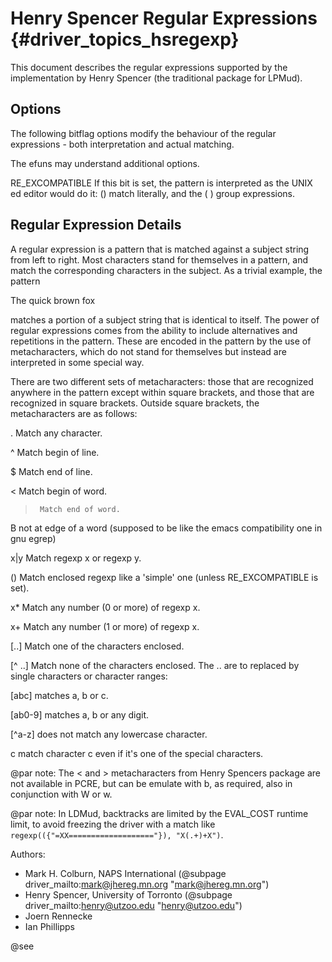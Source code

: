 Henry Spencer Regular Expressions {#driver_topics_hsregexp}
===========================================================
This document describes the regular expressions supported by the implementation by Henry Spencer (the traditional package for LPMud).

## Options #

The following bitflag options modify the behaviour of the regular expressions - both interpretation and actual matching.

The efuns may understand additional options.

RE_EXCOMPATIBLE
If this bit is set, the pattern is interpreted as the UNIX ed editor would do it: () match literally, and the ( ) group expressions.

## Regular Expression Details #

A regular expression is a pattern that is matched against a subject string from left to right. Most characters stand for themselves in a pattern, and match the corresponding characters in the subject. As a trivial example, the pattern

The quick brown fox

matches a portion of a subject string that is identical to itself. The power of  regular expressions comes from the ability to include alternatives and repetitions in the pattern. These are encoded in the pattern by the use of metacharacters, which do not stand for themselves but instead are interpreted in some special way.

There are two different sets of metacharacters: those that are recognized anywhere in the pattern except within square brackets, and those that are recognized in square brackets. Outside square brackets, the metacharacters are as follows:

.       Match any character.

^       Match begin of line.

$       Match end of line.

<      Match begin of word.

>      Match end of word.

B      not at edge of a word (supposed to be like the emacs
   compatibility one in gnu egrep)
   
x|y     Match regexp x or regexp y.

()      Match enclosed regexp like a 'simple' one (unless
   RE_EXCOMPATIBLE is set).
   
x*      Match any number (0 or more) of regexp x.

x+      Match any number (1 or more) of regexp x.

[..]    Match one of the characters enclosed.

[^ ..]  Match none of the characters enclosed. The .. are to
   replaced by single characters or character ranges:
   
[abc]   matches a, b or c.

[ab0-9] matches a, b or any digit.

[^a-z]  does not match any lowercase character.

c      match character c even if it's one of the special
   characters.
   
@par note: The < and > metacharacters from Henry Spencers package are not available in PCRE, but can be emulate with b, as required, also in conjunction with W or w.

@par note: In LDMud, backtracks are limited by the EVAL_COST runtime limit, to avoid freezing the driver with a match like `regexp(({"=XX==================="}), "X(.+)+X")`.

Authors:

- Mark H. Colburn, NAPS International (@subpage driver_mailto:mark@jhereg.mn.org "mark@jhereg.mn.org")
- Henry Spencer, University of Torronto (@subpage driver_mailto:henry@utzoo.edu "henry@utzoo.edu")
- Joern Rennecke
- Ian Phillipps

@see 
